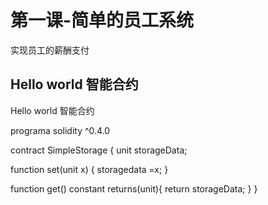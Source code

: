 # 第一课-简单的员工系统
实现员工的薪酬支付
## Hello world 智能合约

Hello world 智能合约

programa  solidity ^0.4.0

contract SimpleStorage {
  unit storageData;
  
  function set(unit x) {
    storagedata =x;
  }
  
  function get() constant returns(unit){
    return storageData; 
  }
}
